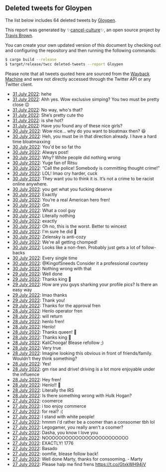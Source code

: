 ## Deleted tweets for Gloypen

The list below includes 64 deleted tweets by
[Gloypen](https://twitter.com/Gloypen).



This report was generated by ✨[cancel-culture](https://github.com/travisbrown/cancel-culture)✨,
an open source project by [Travis Brown](https://twitter.com/travisbrown).

You can create your own updated version of this document by checking out and configuring the
repository and then running the following commands:

```bash
$ cargo build --release
$ target/release/twcc deleted-tweets --report Gloypen
```

Please note that all tweets quoted here are sourced from the
[Wayback Machine](https://web.archive.org) and were not directly accessed through the Twitter API or
any Twitter client.

* [31 July 2022](https://web.archive.org/web/20220731051419/https://twitter.com/Gloypen/status/1553609279898353665): hehe <!--1553609279898353665-->
* [31 July 2022](https://web.archive.org/web/20220731085031/https://twitter.com/Gloypen/status/1553608429754880000): Ahh yes. Wow exclusive simping? You two must be pretty close 😉 <!--1553608874770440193-->
* [31 July 2022](https://web.archive.org/web/20220731085031/https://twitter.com/Gloypen/status/1553608429754880000): No way, who's that? <!--1553608429754880000-->
* [31 July 2022](https://web.archive.org/web/20220731085031/https://twitter.com/Gloypen/status/1553608429754880000): She’s pretty cute tho <!--1553570363052883969-->
* [31 July 2022](https://web.archive.org/web/20220731015926/https://twitter.com/Gloypen/status/1553560340109328384): is she hot? <!--1553560340109328384-->
* [31 July 2022](https://web.archive.org/web/20220731015607/https://twitter.com/Gloypen/status/1553559861438418944): Have you found any of these nice girls? <!--1553559861438418944-->
* [30 July 2022](https://web.archive.org/web/20220730235535/https://twitter.com/Gloypen/status/1553529340243202050): Wow nice... why do you want to bloatmax then? 😆 <!--1553529340243202050-->
* [30 July 2022](https://web.archive.org/web/20220731031750/https://twitter.com/Gloypen/status/1553521727493341186): Heh, you must be in that direction already. I have a hard time bloatmaxxing <!--1553522147049574403-->
* [30 July 2022](https://web.archive.org/web/20220731031750/https://twitter.com/Gloypen/status/1553521727493341186): You'd be so fat tho <!--1553521727493341186-->
* [30 July 2022](https://web.archive.org/web/20220731090408/https://twitter.com/Gloypen/status/1553521499264503813): Always post! <!--1553521499264503813-->
* [30 July 2022](https://web.archive.org/web/20220731071610/https://twitter.com/Gloypen/status/1553499912075198469): Why? White people did nothing wrong <!--1553499912075198469-->
* [30 July 2022](https://web.archive.org/web/20220730220430/https://twitter.com/Gloypen/status/1553498457683496961): Yuge fan of Ritsu <!--1553498457683496961-->
* [30 July 2022](https://web.archive.org/web/20220730233149/https://twitter.com/Gloypen/status/1553488378607423489): “Call the police! Somebody is committing thought crime!” <!--1553488378607423489-->
* [30 July 2022](https://web.archive.org/web/20220731015600/https://twitter.com/Gloypen/status/1553488090274078720): LOL!  lmao cry harder, cuck <!--1553488090274078720-->
* [30 July 2022](https://web.archive.org/web/20220730210947/https://twitter.com/Gloypen/status/1553487671594475522): They want you to think it is. It’s not a crime to be racist online anywhere. <!--1553487671594475522-->
* [30 July 2022](https://web.archive.org/web/20220730203335/https://twitter.com/Gloypen/status/1553478757939306499): you get what you fucking deserve <!--1553478757939306499-->
* [30 July 2022](https://web.archive.org/web/20220731073108/https://twitter.com/Gloypen/status/1553477708113498117): Exactly <!--1553477708113498117-->
* [30 July 2022](https://web.archive.org/web/20220730225418/https://twitter.com/Gloypen/status/1553344422481481731): You’re a real American hero fren! <!--1553344422481481731-->
* [30 July 2022](https://web.archive.org/web/20220730113658/https://twitter.com/Gloypen/status/1553343592390922242): Gm <!--1553343592390922242-->
* [30 July 2022](https://web.archive.org/web/20220730100405/https://twitter.com/Gloypen/status/1553251899452825600): What a cool guy <!--1553251899452825600-->
* [30 July 2022](https://web.archive.org/web/20220730052328/https://twitter.com/Gloypen/status/1553249766162796549): Literally nothing <!--1553249766162796549-->
* [30 July 2022](https://web.archive.org/web/20220730060208/https://twitter.com/Gloypen/status/1553236923027783681): exactly <!--1553236923027783681-->
* [30 July 2022](https://web.archive.org/web/20220730070615/https://twitter.com/Gloypen/status/1553236018819727360): Oh no, this is the worst. Better to wincest <!--1553236018819727360-->
* [30 July 2022](https://web.archive.org/web/20220730020027/https://twitter.com/Gloypen/status/1553198492180484097): I'm sure he did 🤣 <!--1553198492180484097-->
* [30 July 2022](https://web.archive.org/web/20220730075858/https://twitter.com/Gloypen/status/1553191102974410753): Zelensky is anti-cozy <!--1553191102974410753-->
* [30 July 2022](https://web.archive.org/web/20220730024355/https://twitter.com/Gloypen/status/1553182611702431744): We're all getting chomped! <!--1553182611702431744-->
* [30 July 2022](https://web.archive.org/web/20220730004538/https://twitter.com/Gloypen/status/1553179659008892928): Looks like a non-fren. Probably just gets a lot of follow-backs <!--1553179659008892928-->
* [30 July 2022](https://web.archive.org/web/20220730084857/https://twitter.com/Gloypen/status/1553178611645120513): Every single time <!--1553178611645120513-->
* [30 July 2022](https://web.archive.org/web/20220730003915/https://twitter.com/Gloypen/status/1553178373920358400): @KingofSneeds Consider it a professional courtesy <!--1553178373920358400-->
* [30 July 2022](https://web.archive.org/web/20220730003714/https://twitter.com/Gloypen/status/1553177866443030532): Nothing wrong with that <!--1553177866443030532-->
* [29 July 2022](https://web.archive.org/web/20220729202109/https://twitter.com/Gloypen/status/1553113093319933952): Well done <!--1553113093319933952-->
* [29 July 2022](https://web.archive.org/web/20220729233417/https://twitter.com/Gloypen/status/1553041895059853322): Thanks king 👑 <!--1553041895059853322-->
* [29 July 2022](https://web.archive.org/web/20220729151307/https://twitter.com/Gloypen/status/1553035421847789570): How are you guys sharking your profile pics? Is there an easy way <!--1553035421847789570-->
* [29 July 2022](https://web.archive.org/web/20220729144539/https://twitter.com/Gloypen/status/1553028483810578438): lmao thanks <!--1553028483810578438-->
* [29 July 2022](https://web.archive.org/web/20220730014525/https://twitter.com/Gloypen/status/1553028360812494848): Thank you! <!--1553028360812494848-->
* [29 July 2022](https://web.archive.org/web/20220729144310/https://twitter.com/Gloypen/status/1553028112274923528): Thanks for the approval fren <!--1553028112274923528-->
* [28 July 2022](https://web.archive.org/web/20220728223900/https://twitter.com/Gloypen/status/1552785097849556992): Henlo operator fren <!--1552785097849556992-->
* [28 July 2022](https://web.archive.org/web/20220729075637/https://twitter.com/Gloypen/status/1552749541794914304): will return <!--1552749541794914304-->
* [28 July 2022](https://web.archive.org/web/20220729053805/https://twitter.com/Gloypen/status/1552749476279894021): henlo fren! <!--1552749476279894021-->
* [28 July 2022](https://web.archive.org/web/20220729004617/https://twitter.com/Gloypen/status/1552749232548888576): Henlo! <!--1552749232548888576-->
* [28 July 2022](https://web.archive.org/web/20220728201634/https://twitter.com/Gloypen/status/1552749116563898369): Thanks queen! 👑 <!--1552749116563898369-->
* [28 July 2022](https://web.archive.org/web/20220728201336/https://twitter.com/Gloypen/status/1552749017259466753): Thanks king 👑 <!--1552749017259466753-->
* [28 July 2022](https://web.archive.org/web/20220729045200/https://twitter.com/Gloypen/status/1552715528158216192): KaliChooga! Blease refollow ;) <!--1552715528158216192-->
* [28 July 2022](https://web.archive.org/web/20220728220536/https://twitter.com/Gloypen/status/1552713210540736513): Very true <!--1552713210540736513-->
* [28 July 2022](https://web.archive.org/web/20220728174208/https://twitter.com/Gloypen/status/1552710635808604161): Imagine looking this obvious in front of friends/family. Wouldn’t they think something? <!--1552710635808604161-->
* [28 July 2022](https://web.archive.org/web/20220728220103/https://twitter.com/Gloypen/status/1552709825276116993): Yes! <!--1552709825276116993-->
* [28 July 2022](https://web.archive.org/web/20220728173514/https://twitter.com/Gloypen/status/1552705663738036226): gm rise and drive!  driving is a lot more enjoyable under the influence <!--1552705663738036226-->
* [28 July 2022](https://web.archive.org/web/20220728171427/https://twitter.com/Gloypen/status/1552703616678608897): Hey fren! <!--1552703616678608897-->
* [28 July 2022](https://web.archive.org/web/20220728204143/https://twitter.com/Gloypen/status/1552703365955686400): Henlo!! 🐸 <!--1552703365955686400-->
* [28 July 2022](https://web.archive.org/web/20220728020249/https://twitter.com/Gloypen/status/1552474166259027969): Literally the IRS <!--1552474166259027969-->
* [28 July 2022](https://web.archive.org/web/20220728045556/https://twitter.com/Gloypen/status/1552470117010866176): Is there something wrong with Hulk Hogan? <!--1552470117010866176-->
* [27 July 2022](https://web.archive.org/web/20220727230850/https://twitter.com/Gloypen/status/1552389032734347265): coomerce <!--1552389534171729924-->
* [27 July 2022](https://web.archive.org/web/20220727232806/https://twitter.com/Gloypen/status/1552388563924402178): i too enjoy commerce <!--1552389032734347265-->
* [27 July 2022](https://web.archive.org/web/20220727235802/https://twitter.com/Gloypen/status/1552387262238937090): for real? :( <!--1552388563924402178-->
* [27 July 2022](https://web.archive.org/web/20220728002035/https://twitter.com/Gloypen/status/1552387470305759236): I stand with white people! <!--1552387470305759236-->
* [27 July 2022](https://web.archive.org/web/20220727235802/https://twitter.com/Gloypen/status/1552387262238937090): hmmm i'd rather be a coomer than a consoomer tbh lol <!--1552387262238937090-->
* [27 July 2022](https://web.archive.org/web/20220727235802/https://twitter.com/Gloypen/status/1552387262238937090): Legogamer, you really aren't a coomer? <!--1552386346135830529-->
* [27 July 2022](https://web.archive.org/web/20220727191531/https://twitter.com/Gloypen/status/1552342125924290565): Dasha, you know I love you <!--1552342125924290565-->
* [27 July 2022](https://web.archive.org/web/20220728022627/https://twitter.com/Gloypen/status/1552331856573566977): NOOOOOOOOOOOOOOOOOOOOOOOOO <!--1552331856573566977-->
* [27 July 2022](https://web.archive.org/web/20220727220543/https://twitter.com/Gloypen/status/1552329165017387008): EXACTLY! 1776 <!--1552329165017387008-->
* [27 July 2022](https://web.archive.org/web/20220727185941/https://twitter.com/Gloypen/status/1552328742764253184): Basado <!--1552328742764253184-->
* [27 July 2022](https://web.archive.org/web/20220727161330/https://twitter.com/Gloypen/status/1552326019851362304): oomfie, blease follow back! <!--1552326019851362304-->
* [27 July 2022](https://web.archive.org/web/20220727160017/https://twitter.com/Gloypen/status/1552322534317719564): Well done Marty, thanks for consooming. - Marty <!--1552322534317719564-->
* [27 July 2022](https://web.archive.org/web/20220727155146/https://twitter.com/Gloypen/status/1552320852657672196): Please halp me find frens https://t.co/GtxkWH94jV <!--1552320852657672196-->
